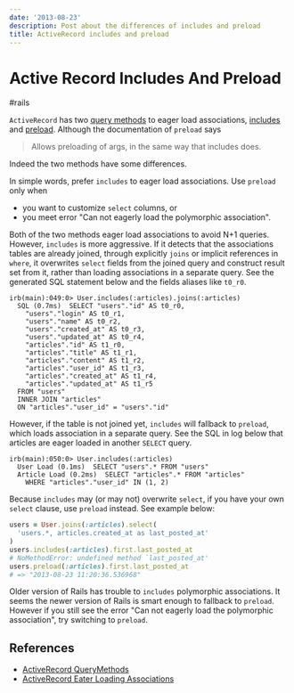 ```yaml
---
date: '2013-08-23'
description: Post about the differences of includes and preload
title: ActiveRecord includes and preload
---
```


# Active Record Includes And Preload

#rails

`ActiveRecord` has two [query methods][] to eager load associations, [includes][] and [preload][].  Although the documentation of `preload` says

> Allows preloading of args, in the same way that includes does.

Indeed the two methods have some differences.

In simple words, prefer `includes` to eager load associations. Use `preload` only when

- you want to customize `select` columns, or
- you meet error "Can not eagerly load the polymorphic association".

<!--more-->

Both of the two methods eager load associations to avoid N+1 queries. However, `includes` is more aggressive. If it detects that the associations tables are already joined, through explicitly `joins` or implicit references in `where`, it overwrites `select` fields from the joined query and construct result set from it, rather than loading associations in a separate query. See the generated SQL statement below and the fields aliases like `t0_r0`.

```
irb(main):049:0> User.includes(:articles).joins(:articles)
  SQL (0.7ms)  SELECT "users"."id" AS t0_r0,
    "users"."login" AS t0_r1,
    "users"."name" AS t0_r2,
    "users"."created_at" AS t0_r3,
    "users"."updated_at" AS t0_r4,
    "articles"."id" AS t1_r0,
    "articles"."title" AS t1_r1,
    "articles"."content" AS t1_r2,
    "articles"."user_id" AS t1_r3,
    "articles"."created_at" AS t1_r4,
    "articles"."updated_at" AS t1_r5
  FROM "users"
  INNER JOIN "articles"
  ON "articles"."user_id" = "users"."id"
```

However, if the table is not joined yet, `includes` will fallback to `preload`, which loads association in a separate query. See the SQL in log below that articles are eager loaded in another `SELECT` query.

```
irb(main):050:0> User.includes(:articles)
  User Load (0.1ms)  SELECT "users".* FROM "users"
  Article Load (0.2ms)  SELECT "articles".* FROM "articles"
    WHERE "articles"."user_id" IN (1, 2)
```

Because `includes` may (or may not) overwrite `select`, if you have your own `select` clause, use `preload` instead. See example below:

``` ruby
users = User.joins(:articles).select(
  'users.*, articles.created_at as last_posted_at'
)
users.includes(:articles).first.last_posted_at
# NoMethodError: undefined method `last_posted_at'
users.preload(:articles).first.last_posted_at
# => "2013-08-23 11:20:36.536968"
```

Older version of Rails has trouble to `includes` polymorphic associations. It seems the newer version of Rails is smart enough to fallback to `preload`. However if you still see the error "Can not eagerly load the polymorphic association", try switching to `preload`.

## References ##

- [ActiveRecord QueryMethods][query methods]
- [ActiveRecord Eater Loading Associations](http://guides.rubyonrails.org/active_record_querying.html#eager-loading-associations)

[query methods]: http://apidock.com/rails/ActiveRecord/QueryMethods
[includes]: http://apidock.com/rails/v3.2.13/ActiveRecord/QueryMethods/includes
[preload]: http://apidock.com/rails/v3.2.13/ActiveRecord/QueryMethods/preload
